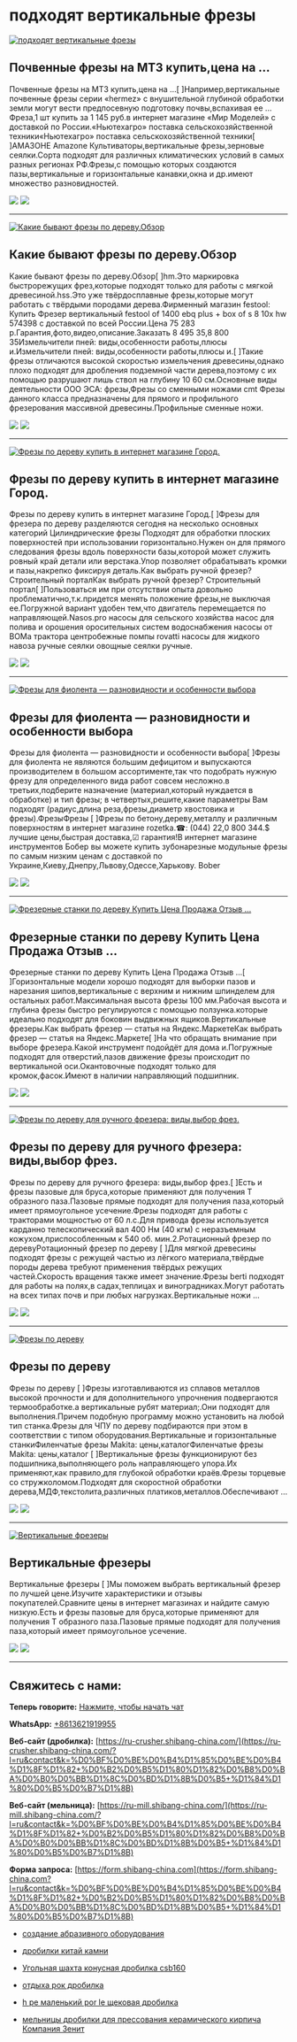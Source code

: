 # подходят вертикальные фрезы

<a href="https://swt.shibang-china.com/?l=ru&img&k=%D0%BF%D0%BE%D0%B4%D1%85%D0%BE%D0%B4%D1%8F%D1%82+%D0%B2%D0%B5%D1%80%D1%82%D0%B8%D0%BA%D0%B0%D0%BB%D1%8C%D0%BD%D1%8B%D0%B5+%D1%84%D1%80%D0%B5%D0%B7%D1%8B" target="_blank">![подходят вертикальные фрезы](http://static.shibang-china.com/all-800x300/1061.jpg)</a>

## Почвенные фрезы на МТЗ купить,цена на …
Почвенные фрезы на МТЗ купить,цена на …[ ]Например,вертикальные почвенные фрезы серии &#171;hermez&#187; с внушительной глубиной обработки земли могут вести предпосевную подготовку почвы,вспахивая ее …Фреза,1 шт купить за 1 145 руб.в интернет магазине &#171;Мир Моделей&#187; с доставкой по России.&#171;Ньютехагро&#187; поставка сельскохозяйственной техники&#171;Ньютехагро&#187; поставка сельскохозяйственной техники[ ]АМАЗОНЕ Amazone Культиваторы,вертикальные фрезы,зерновые сеялки.Сорта подходят для различных климатических условий в самых разных регионах РФ.Фрезы,с помощью которых создаются пазы,вертикальные и горизонтальные канавки,окна и др.имеют множество разновидностей.


<a href="https://whatsapp.shibangsoft.com/WhatsApp.php" target="_blank" title="WhatsApp">![](http://static.shibang-china.com/icon/whatsapp.png)</a> <a href="https://swt.shibang-china.com/?l=ru&icon&k=%D0%BF%D0%BE%D0%B4%D1%85%D0%BE%D0%B4%D1%8F%D1%82+%D0%B2%D0%B5%D1%80%D1%82%D0%B8%D0%BA%D0%B0%D0%BB%D1%8C%D0%BD%D1%8B%D0%B5+%D1%84%D1%80%D0%B5%D0%B7%D1%8B" target="_blank">![](http://static.shibang-china.com/icon/chat-ru.png)</a>

---

<a href="https://swt.shibang-china.com/?l=ru&img&k=%D0%BF%D0%BE%D0%B4%D1%85%D0%BE%D0%B4%D1%8F%D1%82+%D0%B2%D0%B5%D1%80%D1%82%D0%B8%D0%BA%D0%B0%D0%BB%D1%8C%D0%BD%D1%8B%D0%B5+%D1%84%D1%80%D0%B5%D0%B7%D1%8B" target="_blank">![Какие бывают фрезы по дереву.Обзор](http://static.shibang-china.com/all-800x300/285.jpg)</a>

## Какие бывают фрезы по дереву.Обзор
Какие бывают фрезы по дереву.Обзор[ ]hm.Это маркировка быстрорежущих фрез,которые подходят только для работы с мягкой древесиной.hss.Это уже твёрдосплавные фрезы,которые могут работать с твёрдыми породами дерева.Фирменный магазин festool: Купить Фрезер вертикальный festool of 1400 ebq plus + box of s 8 10x hw 574398 с доставкой по всей России.Цена 75 283 р.Гарантия,фото,видео,описание.Заказать 8 495 35,8 800 35Измельчители пней: виды,особенности работы,плюсы и.Измельчители пней: виды,особенности работы,плюсы и.[ ]Такие фрезы отличаются высокой скоростью измельчения древесины,однако плохо подходят для дробления подземной части дерева,поэтому с их помощью разрушают лишь ствол на глубину 10 60 см.Основные виды деятельности ООО ЭСА: фрезы,Фрезы со сменными ножами cmt Фрезы данного класса предназначены для прямого и профильного фрезерования массивной древесины.Профильные сменные ножи.


<a href="https://whatsapp.shibangsoft.com/WhatsApp.php" target="_blank" title="WhatsApp">![](http://static.shibang-china.com/icon/whatsapp.png)</a> <a href="https://swt.shibang-china.com/?l=ru&icon&k=%D0%BF%D0%BE%D0%B4%D1%85%D0%BE%D0%B4%D1%8F%D1%82+%D0%B2%D0%B5%D1%80%D1%82%D0%B8%D0%BA%D0%B0%D0%BB%D1%8C%D0%BD%D1%8B%D0%B5+%D1%84%D1%80%D0%B5%D0%B7%D1%8B" target="_blank">![](http://static.shibang-china.com/icon/chat-ru.png)</a>

---

<a href="https://swt.shibang-china.com/?l=ru&img&k=%D0%BF%D0%BE%D0%B4%D1%85%D0%BE%D0%B4%D1%8F%D1%82+%D0%B2%D0%B5%D1%80%D1%82%D0%B8%D0%BA%D0%B0%D0%BB%D1%8C%D0%BD%D1%8B%D0%B5+%D1%84%D1%80%D0%B5%D0%B7%D1%8B" target="_blank">![Фрезы по дереву купить в интернет магазине Город.](http://static.shibang-china.com/all-800x300/1093.jpg)</a>

## Фрезы по дереву купить в интернет магазине Город.
Фрезы по дереву купить в интернет магазине Город.[ ]Фрезы для фрезера по дереву разделяются сегодня на несколько основных категорий Цилиндрические фрезы Подходят для обработки плоских поверхностей при использовании горизонтально.Нужен он для прямого следования фрезы вдоль поверхности базы,которой может служить ровный край детали или верстака.Упор позволяет обрабатывать кромки и пазы,накрепко фиксируя деталь.Как выбрать ручной фрезер? Строительный порталКак выбрать ручной фрезер? Строительный портал[ ]Пользоваться им при отсутствии опыта довольно проблематично,т.к.придется менять положение фрезы,не выключая ее.Погружной вариант удобен тем,что двигатель перемещается по направляющей.Nasos.pro насосы для сельского хозяйства насос для полива и орошения оросительных систем водоснабжения насосы от ВОМа трактора центробежные помпы rovatti насосы для жидкого навоза ручные сеялки овощные сеялки ручные.


<a href="https://whatsapp.shibangsoft.com/WhatsApp.php" target="_blank" title="WhatsApp">![](http://static.shibang-china.com/icon/whatsapp.png)</a> <a href="https://swt.shibang-china.com/?l=ru&icon&k=%D0%BF%D0%BE%D0%B4%D1%85%D0%BE%D0%B4%D1%8F%D1%82+%D0%B2%D0%B5%D1%80%D1%82%D0%B8%D0%BA%D0%B0%D0%BB%D1%8C%D0%BD%D1%8B%D0%B5+%D1%84%D1%80%D0%B5%D0%B7%D1%8B" target="_blank">![](http://static.shibang-china.com/icon/chat-ru.png)</a>

---

<a href="https://swt.shibang-china.com/?l=ru&img&k=%D0%BF%D0%BE%D0%B4%D1%85%D0%BE%D0%B4%D1%8F%D1%82+%D0%B2%D0%B5%D1%80%D1%82%D0%B8%D0%BA%D0%B0%D0%BB%D1%8C%D0%BD%D1%8B%D0%B5+%D1%84%D1%80%D0%B5%D0%B7%D1%8B" target="_blank">![Фрезы для фиолента — разновидности и особенности выбора](http://static.shibang-china.com/all-800x300/1256.jpg)</a>

## Фрезы для фиолента — разновидности и особенности выбора
Фрезы для фиолента — разновидности и особенности выбора[ ]Фрезы для фиолента не являются большим дефицитом и выпускаются производителем в большом ассортименте,так что подобрать нужную фрезу для определенного вида работ совсем несложно.в третьих,подберите назначение (материал,который нуждается в обработке) и тип фрезы; в четвертых,решите,какие параметры Вам подходят (радиус,длина реза,фрезы,диаметр хвостовика и фрезы).ФрезыФрезы [ ]Фрезы по бетону,дереву,металлу и различным поверхностям в интернет магазине rozetka.☎: (044) 22,0 800 344.$ лучшие цены,быстрая доставка,☑ гарантия!В интернет магазине инструментов Бобер вы можете купить зубонарезные модульные фрезы по самым низким ценам с доставкой по Украине,Киеву,Днепру,Львову,Одессе,Харькову. Bober


<a href="https://whatsapp.shibangsoft.com/WhatsApp.php" target="_blank" title="WhatsApp">![](http://static.shibang-china.com/icon/whatsapp.png)</a> <a href="https://swt.shibang-china.com/?l=ru&icon&k=%D0%BF%D0%BE%D0%B4%D1%85%D0%BE%D0%B4%D1%8F%D1%82+%D0%B2%D0%B5%D1%80%D1%82%D0%B8%D0%BA%D0%B0%D0%BB%D1%8C%D0%BD%D1%8B%D0%B5+%D1%84%D1%80%D0%B5%D0%B7%D1%8B" target="_blank">![](http://static.shibang-china.com/icon/chat-ru.png)</a>

---

<a href="https://swt.shibang-china.com/?l=ru&img&k=%D0%BF%D0%BE%D0%B4%D1%85%D0%BE%D0%B4%D1%8F%D1%82+%D0%B2%D0%B5%D1%80%D1%82%D0%B8%D0%BA%D0%B0%D0%BB%D1%8C%D0%BD%D1%8B%D0%B5+%D1%84%D1%80%D0%B5%D0%B7%D1%8B" target="_blank">![Фрезерные станки по дереву Купить Цена Продажа Отзыв …](http://static.shibang-china.com/all-800x300/416.jpg)</a>

## Фрезерные станки по дереву Купить Цена Продажа Отзыв …
Фрезерные станки по дереву Купить Цена Продажа Отзыв …[ ]Горизонтальные модели хорошо подходят для выборки пазов и нарезания шипов,вертикальные с верхним и нижним шпинделем для остальных работ.Максимальная высота фрезы 100 мм.Рабочая высота и глубина фрезы быстро регулируются с помощью ползунка.которые идеально подходят для боковин выдвижных ящиков.Вертикальные фрезеры.Как выбрать фрезер — статья на Яндекс.МаркетеКак выбрать фрезер — статья на Яндекс.Маркете[ ]На что обращать внимание при выборе фрезера.Какой инструмент подойдёт для дома и.Погружные подходят для отверстий,пазов движение фрезы происходит по вертикальной оси.Окантовочные подходят только для кромок,фасок.Имеют в наличии направляющий подшипник.


<a href="https://whatsapp.shibangsoft.com/WhatsApp.php" target="_blank" title="WhatsApp">![](http://static.shibang-china.com/icon/whatsapp.png)</a> <a href="https://swt.shibang-china.com/?l=ru&icon&k=%D0%BF%D0%BE%D0%B4%D1%85%D0%BE%D0%B4%D1%8F%D1%82+%D0%B2%D0%B5%D1%80%D1%82%D0%B8%D0%BA%D0%B0%D0%BB%D1%8C%D0%BD%D1%8B%D0%B5+%D1%84%D1%80%D0%B5%D0%B7%D1%8B" target="_blank">![](http://static.shibang-china.com/icon/chat-ru.png)</a>

---

<a href="https://swt.shibang-china.com/?l=ru&img&k=%D0%BF%D0%BE%D0%B4%D1%85%D0%BE%D0%B4%D1%8F%D1%82+%D0%B2%D0%B5%D1%80%D1%82%D0%B8%D0%BA%D0%B0%D0%BB%D1%8C%D0%BD%D1%8B%D0%B5+%D1%84%D1%80%D0%B5%D0%B7%D1%8B" target="_blank">![Фрезы по дереву для ручного фрезера: виды,выбор фрез.](http://static.shibang-china.com/all-800x300/1530.jpg)</a>

## Фрезы по дереву для ручного фрезера: виды,выбор фрез.
Фрезы по дереву для ручного фрезера: виды,выбор фрез.[ ]Есть и фрезы пазовые для бруса,которые применяют для получения Т образного паза.Пазовые прямые подходят для получения паза,который имеет прямоугольное усечение.Фрезы подходят для работы с тракторами мощностью от 60 л.с.Для привода фрезы используется карданно телескопический вал 400 Нм (40 кгм) с неразъемным кожухом,приспособленным к 540 об. мин.2.Ротационный фрезер по деревуРотационный фрезер по дереву [ ]Для мягкой древесины подходят фрезы с режущей частью из лёгкого материала,твёрдые породы дерева требуют применения твёрдых режущих частей.Скорость вращения также имеет значение.Фрезы berti подходят для работы на полях,в садах,теплицах и виноградниках.Могут работать на всех типах почв и при любых нагрузках.Вертикальные ножи …


<a href="https://whatsapp.shibangsoft.com/WhatsApp.php" target="_blank" title="WhatsApp">![](http://static.shibang-china.com/icon/whatsapp.png)</a> <a href="https://swt.shibang-china.com/?l=ru&icon&k=%D0%BF%D0%BE%D0%B4%D1%85%D0%BE%D0%B4%D1%8F%D1%82+%D0%B2%D0%B5%D1%80%D1%82%D0%B8%D0%BA%D0%B0%D0%BB%D1%8C%D0%BD%D1%8B%D0%B5+%D1%84%D1%80%D0%B5%D0%B7%D1%8B" target="_blank">![](http://static.shibang-china.com/icon/chat-ru.png)</a>

---

<a href="https://swt.shibang-china.com/?l=ru&img&k=%D0%BF%D0%BE%D0%B4%D1%85%D0%BE%D0%B4%D1%8F%D1%82+%D0%B2%D0%B5%D1%80%D1%82%D0%B8%D0%BA%D0%B0%D0%BB%D1%8C%D0%BD%D1%8B%D0%B5+%D1%84%D1%80%D0%B5%D0%B7%D1%8B" target="_blank">![Фрезы по дереву](http://static.shibang-china.com/all-800x300/971.jpg)</a>

## Фрезы по дереву
Фрезы по дереву [ ]Фрезы изготавливаются из сплавов металлов высокой прочности и для дополнительного упрочнения подвергаются термообработке.а вертикальные рубят материал;.Они подходят для выполнения.Причем подобную программу можно установить на любой тип станка.Фрезы для ЧПУ по дереву подбираются при этом в соответствии с типом оборудования.Вертикальные и горизонтальные станкиФиленчатые фрезы Makita: цены,каталогФиленчатые фрезы Makita: цены,каталог [ ]Вертикальные фрезы функционируют без подшипника,выполняющего роль направляющего упора.Их применяют,как правило,для глубокой обработки краёв.Фрезы торцевые со стружколомом.Подходят для скоростной обработки дерева,МДФ,текстолита,различных платиков,металлов.Обеспечивают …


<a href="https://whatsapp.shibangsoft.com/WhatsApp.php" target="_blank" title="WhatsApp">![](http://static.shibang-china.com/icon/whatsapp.png)</a> <a href="https://swt.shibang-china.com/?l=ru&icon&k=%D0%BF%D0%BE%D0%B4%D1%85%D0%BE%D0%B4%D1%8F%D1%82+%D0%B2%D0%B5%D1%80%D1%82%D0%B8%D0%BA%D0%B0%D0%BB%D1%8C%D0%BD%D1%8B%D0%B5+%D1%84%D1%80%D0%B5%D0%B7%D1%8B" target="_blank">![](http://static.shibang-china.com/icon/chat-ru.png)</a>

---

<a href="https://swt.shibang-china.com/?l=ru&img&k=%D0%BF%D0%BE%D0%B4%D1%85%D0%BE%D0%B4%D1%8F%D1%82+%D0%B2%D0%B5%D1%80%D1%82%D0%B8%D0%BA%D0%B0%D0%BB%D1%8C%D0%BD%D1%8B%D0%B5+%D1%84%D1%80%D0%B5%D0%B7%D1%8B" target="_blank">![Вертикальные фрезеры](http://static.shibang-china.com/all-800x300/405.jpg)</a>

## Вертикальные фрезеры
Вертикальные фрезеры [ ]Мы поможем выбрать вертикальный фрезер по лучшей цене.Изучите характеристики и отзывы покупателей.Сравните цены в интернет магазинах и найдите самую низкую.Есть и фрезы пазовые для бруса,которые применяют для получения Т образного паза.Пазовые прямые подходят для получения паза,который имеет прямоугольное усечение.

<a href="https://whatsapp.shibangsoft.com/WhatsApp.php" target="_blank" title="WhatsApp">![](http://static.shibang-china.com/icon/whatsapp.png)</a> <a href="https://swt.shibang-china.com/?l=ru&icon&k=%D0%BF%D0%BE%D0%B4%D1%85%D0%BE%D0%B4%D1%8F%D1%82+%D0%B2%D0%B5%D1%80%D1%82%D0%B8%D0%BA%D0%B0%D0%BB%D1%8C%D0%BD%D1%8B%D0%B5+%D1%84%D1%80%D0%B5%D0%B7%D1%8B" target="_blank">![](http://static.shibang-china.com/icon/chat-ru.png)</a>

---
## Свяжитесь с нами:

**Теперь говорите:** [Нажмите, чтобы начать чат](https://swt.shibang-china.com?l=ru&contact&k=%D0%BF%D0%BE%D0%B4%D1%85%D0%BE%D0%B4%D1%8F%D1%82+%D0%B2%D0%B5%D1%80%D1%82%D0%B8%D0%BA%D0%B0%D0%BB%D1%8C%D0%BD%D1%8B%D0%B5+%D1%84%D1%80%D0%B5%D0%B7%D1%8B)

**WhatsApp:**  [+8613621919955](https://whatsapp.shibangsoft.com/WhatsApp.php)

**Веб-сайт (дробилка):** [https://ru-crusher.shibang-china.com/](https://ru-crusher.shibang-china.com/?l=ru&contact&k=%D0%BF%D0%BE%D0%B4%D1%85%D0%BE%D0%B4%D1%8F%D1%82+%D0%B2%D0%B5%D1%80%D1%82%D0%B8%D0%BA%D0%B0%D0%BB%D1%8C%D0%BD%D1%8B%D0%B5+%D1%84%D1%80%D0%B5%D0%B7%D1%8B)

**Веб-сайт (мельница):** [https://ru-mill.shibang-china.com/](https://ru-mill.shibang-china.com/?l=ru&contact&k=%D0%BF%D0%BE%D0%B4%D1%85%D0%BE%D0%B4%D1%8F%D1%82+%D0%B2%D0%B5%D1%80%D1%82%D0%B8%D0%BA%D0%B0%D0%BB%D1%8C%D0%BD%D1%8B%D0%B5+%D1%84%D1%80%D0%B5%D0%B7%D1%8B)

**Форма запроса:** [https://form.shibang-china.com](https://form.shibang-china.com?l=ru&contact&k=%D0%BF%D0%BE%D0%B4%D1%85%D0%BE%D0%B4%D1%8F%D1%82+%D0%B2%D0%B5%D1%80%D1%82%D0%B8%D0%BA%D0%B0%D0%BB%D1%8C%D0%BD%D1%8B%D0%B5+%D1%84%D1%80%D0%B5%D0%B7%D1%8B)

* [создание абразивного оборудования](../110/%D1%81%D0%BE%D0%B7%D0%B4%D0%B0%D0%BD%D0%B8%D0%B5%20%D0%B0%D0%B1%D1%80%D0%B0%D0%B7%D0%B8%D0%B2%D0%BD%D0%BE%D0%B3%D0%BE%20%D0%BE%D0%B1%D0%BE%D1%80%D1%83%D0%B4%D0%BE%D0%B2%D0%B0%D0%BD%D0%B8%D1%8F.md)

* [дробилки китай камни](../108/%D0%B4%D1%80%D0%BE%D0%B1%D0%B8%D0%BB%D0%BA%D0%B8%20%D0%BA%D0%B8%D1%82%D0%B0%D0%B9%20%D0%BA%D0%B0%D0%BC%D0%BD%D0%B8.md)

* [Угольная шахта конусная дробилка csb160](../116/%D0%A3%D0%B3%D0%BE%D0%BB%D1%8C%D0%BD%D0%B0%D1%8F%20%D1%88%D0%B0%D1%85%D1%82%D0%B0%20%D0%BA%D0%BE%D0%BD%D1%83%D1%81%D0%BD%D0%B0%D1%8F%20%D0%B4%D1%80%D0%BE%D0%B1%D0%B8%D0%BB%D0%BA%D0%B0%20csb160.md)

* [отдыха рок дробилка](../108/%D0%BE%D1%82%D0%B4%D1%8B%D1%85%D0%B0%20%D1%80%D0%BE%D0%BA%20%D0%B4%D1%80%D0%BE%D0%B1%D0%B8%D0%BB%D0%BA%D0%B0.md)

* [h pe маленький por le щековая дробилка](../116/h%20pe%20%D0%BC%D0%B0%D0%BB%D0%B5%D0%BD%D1%8C%D0%BA%D0%B8%D0%B9%20por%20le%20%D1%89%D0%B5%D0%BA%D0%BE%D0%B2%D0%B0%D1%8F%20%D0%B4%D1%80%D0%BE%D0%B1%D0%B8%D0%BB%D0%BA%D0%B0.md)

* [мельницы дробилки для прессования керамического кирпича Компания Зенит](../111/%D0%BC%D0%B5%D0%BB%D1%8C%D0%BD%D0%B8%D1%86%D1%8B%20%D0%B4%D1%80%D0%BE%D0%B1%D0%B8%D0%BB%D0%BA%D0%B8%20%D0%B4%D0%BB%D1%8F%20%D0%BF%D1%80%D0%B5%D1%81%D1%81%D0%BE%D0%B2%D0%B0%D0%BD%D0%B8%D1%8F%20%D0%BA%D0%B5%D1%80%D0%B0%D0%BC%D0%B8%D1%87%D0%B5%D1%81%D0%BA%D0%BE%D0%B3%D0%BE%20%D0%BA%D0%B8%D1%80%D0%BF%D0%B8%D1%87%D0%B0%20%D0%9A%D0%BE%D0%BC%D0%BF%D0%B0%D0%BD%D0%B8%D1%8F%20%D0%97%D0%B5%D0%BD%D0%B8%D1%82.md)